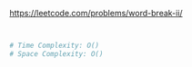 https://leetcode.com/problems/word-break-ii/


```python


# Time Complexity: O()
# Space Complexity: O()
```